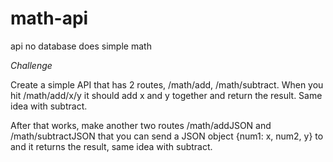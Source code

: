 # math-api
api no database does simple math


*Challenge*

Create a simple API that has 2 routes, /math/add, /math/subtract. When you hit /math/add/x/y it should add x and y together and return the result. Same idea with subtract.

After that works, make another two routes /math/addJSON and /math/subtractJSON that you can send a JSON object {num1: x, num2, y} to and it returns the result, same idea with subtract.